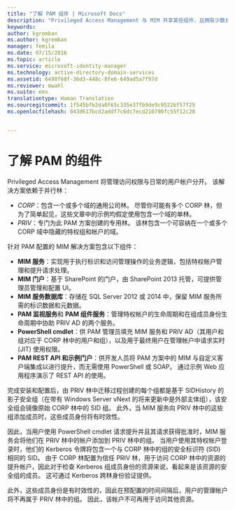 ```yaml
---
title: "了解 PAM 组件 | Microsoft Docs"
description: "Privileged Access Management 与 MIM 共享某些组件，且拥有少数自身的组件。 了解它们如何协同工作。"
keywords: 
author: kgremban
ms.author: kgremban
manager: femila
ms.date: 07/15/2016
ms.topic: article
ms.service: microsoft-identity-manager
ms.technology: active-directory-domain-services
ms.assetid: 6498f68f-36d3-448c-8fe6-649ad5a7f97d
ms.reviewer: mwahl
ms.suite: ems
translationtype: Human Translation
ms.sourcegitcommit: 1f545bfb2da0f65c335e37fb9de9c9522bf57f25
ms.openlocfilehash: 043d617bcd2addf7c6dc7ecd210790fc55f12c28


---
```


# <a name="understand-the-components-of-pam"></a>了解 PAM 的组件

Privileged Access Management 将管理访问权限与日常的用户帐户分开。 该解决方案依赖于并行林：

- *CORP*：包含一个或多个域的通用公司林。 尽管你可能有多个 CORP 林，但为了简单起见，这些文章中的示例均假定使用包含一个域的单林。  
- *PRIV*：专门为此 PAM 方案创建的专用林。 该林包含一个可容纳在一个或多个 CORP 域中隐藏的特权组和帐户的域。

针对 PAM 配置的 MIM 解决方案包含以下组件：  

- **MIM 服务**：实现用于执行标识和访问管理操作的业务逻辑，包括特权帐户管理和提升请求处理。   
- **MIM 门户**：基于 SharePoint 的门户，由 SharePoint 2013 托管，可提供管理员管理和配置 UI。
- **MIM 服务数据库**：存储在 SQL Server 2012 或 2014 中，保留 MIM 服务所需的标识数据和元数据。
- **PAM 监视服务**和 **PAM 组件服务**：管理特权帐户的生命周期和在组成员身份生命周期中协助 PRIV AD 的两个服务。
- **PowerShell cmdlet**：供 PAM 管理员填充 MIM 服务和 PRIV AD（其用户和组对应于 CORP 林中的用户和组），以及用于最终用户在管理帐户中请求实时 (JIT) 使用权限。
- **PAM REST API 和示例门户**：供开发人员将 PAM 方案中的 MIM 与自定义客户端集成以进行提升，而无需使用 PowerShell 或 SOAP。 通过示例 Web 应用程序演示了 REST API 的使用。

完成安装和配置后，由 PRIV 林中迁移过程创建的每个组都是基于 SIDHistory 的影子安全组（在带有 Windows Server vNext 的将来更新中是外部主体组），该安全组会镜像原始 CORP 林中的 SID 组。 此外，当 MIM 服务向 PRIV 林中的这些组添加成员时，这些成员身份将有时效性。

因此，当用户使用 PowerShell cmdlet 请求提升并且其请求获得批准时，MIM 服务会将他们在 PRIV 林中的帐户添加到 PRIV 林中的组。 当用户使用其特权帐户登录时，他们的 Kerberos 令牌将包含一个与 CORP 林中的组的安全标识符 (SID) 相同的 SID。 由于 CORP 林配置为信任 PRIV 林，用于访问 CORP 林中的资源的提升帐户，因此对于检查 Kerberos 组成员身份的资源来说，看起来是该资源的安全组的成员。 这可通过 Kerberos 跨林身份验证提供。

此外，这些成员身份是有时效性的，因此在预配置的时间间隔后，用户的管理帐户将不再属于 PRIV 林中的组。 因此，该帐户不可再用于访问其他资源。



<!--HONumber=Nov16_HO2-->


